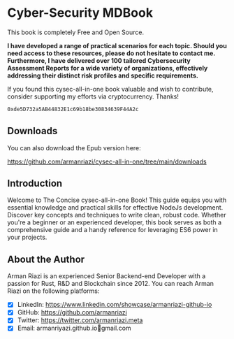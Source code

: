 # Cyber-Security MDBook

This book is completely Free and Open Source.

**I have developed a range of practical scenarios for each topic. Should you need access to these resources, please do not hesitate to contact me. Furthermore, I have delivered over 100 tailored Cybersecurity Assessment Reports for a wide variety of organizations, effectively addressing their distinct risk profiles and specific requirements.**

If you found this cysec-all-in-one book valuable and wish to contribute, consider supporting my efforts via cryptocurrency. Thanks!

```md
0xde5D732a5AB44832E1c69b18be30834639F44A2c
```

## Downloads

You can also download the Epub version here:

<https://github.com/armanriazi/cysec-all-in-one/tree/main/downloads>

## Introduction

Welcome to The Concise cysec-all-in-one Book! This guide equips you with essential knowledge and practical skills for effective NodeJs development. Discover key concepts and techniques to write clean, robust code. Whether you're a beginner or an experienced developer, this book serves as both a comprehensive guide and a handy reference for leveraging ES6 power in your projects.

## About the Author

Arman Riazi is an experienced Senior Backend-end Developer with a passion for Rust, R&D and Blockchain since 2012.
You can reach Arman Riazi on the following platforms:

- [x] LinkedIn: <https://www.linkedin.com/showcase/armanriazi-github-io>
- [x] GitHub: <https://github.com/armanriazi>
- [x] Twitter: <https://twitter.com/armanriazi.meta>
- [x] Email: armanriyazi.github.io📧gmail.com

<!-- - [x] Instagram: <https://instagram.com/armanriazi_meta>-->
